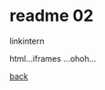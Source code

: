 readme 02 
=========

linkintern

html...iframes ...ohoh...

[back]( https://github.com/fsvogt/fsvogt/blob/cdd7f6e037dd0c7fca72a84c41db00773f058947/README.md )
